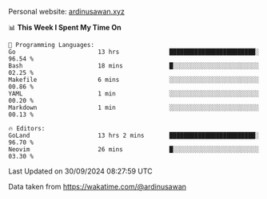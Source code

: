 Personal website: [ardinusawan.xyz](https://ardinusawan.xyz)

<!--START_SECTION:waka-->
📊 **This Week I Spent My Time On** 

```text
💬 Programming Languages: 
Go                       13 hrs              ████████████████████████░   96.54 % 
Bash                     18 mins             █░░░░░░░░░░░░░░░░░░░░░░░░   02.25 % 
Makefile                 6 mins              ░░░░░░░░░░░░░░░░░░░░░░░░░   00.86 % 
YAML                     1 min               ░░░░░░░░░░░░░░░░░░░░░░░░░   00.20 % 
Markdown                 1 min               ░░░░░░░░░░░░░░░░░░░░░░░░░   00.13 % 

🔥 Editors: 
GoLand                   13 hrs 2 mins       ████████████████████████░   96.70 % 
Neovim                   26 mins             █░░░░░░░░░░░░░░░░░░░░░░░░   03.30 % 
```


 Last Updated on 30/09/2024 08:27:59 UTC
<!--END_SECTION:waka-->
Data taken from https://wakatime.com/@ardinusawan
